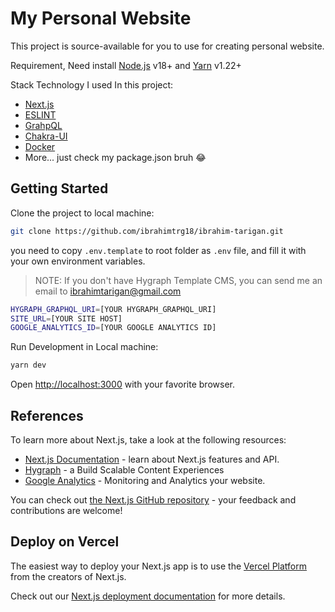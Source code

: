 # My Personal Website

This project is source-available for you to use for creating personal website.

Requirement, Need install [Node.js](https://nodejs.org/en) v18+ and [Yarn](https://yarnpkg.com/) v1.22+

Stack Technology I used In this project:

- [Next.js](https://nextjs.org/)
- [ESLINT](https://eslint.org/)
- [GrahpQL](https://graphql.org/)
- [Chakra-UI](https://chakra-ui.com/)
- [Docker](https://www.docker.com/)
- More... just check my package.json bruh 😂

## Getting Started

Clone the project to local machine:

```bash
git clone https://github.com/ibrahimtrg18/ibrahim-tarigan.git
```

you need to copy `.env.template` to root folder as `.env` file, and fill it with your own environment variables.

> NOTE: If you don't have Hygraph Template CMS, you can send me an email to ibrahimtarigan@gmail.com

```bash
HYGRAPH_GRAPHQL_URI=[YOUR HYGRAPH_GRAPHQL_URI]
SITE_URL=[YOUR SITE HOST]
GOOGLE_ANALYTICS_ID=[YOUR GOOGLE ANALYTICS ID]
```

Run Development in Local machine:

```bash
yarn dev
```

Open [http://localhost:3000](http://localhost:3000) with your favorite browser.

## References

To learn more about Next.js, take a look at the following resources:

- [Next.js Documentation](https://nextjs.org/docs) - learn about Next.js features and API.
- [Hygraph](https://hygraph.com/) - a Build Scalable Content Experiences
- [Google Analytics](https://analytics.google.com) - Monitoring and Analytics your website.

You can check out [the Next.js GitHub repository](https://github.com/vercel/next.js/) - your feedback and contributions are welcome!

## Deploy on Vercel

The easiest way to deploy your Next.js app is to use the [Vercel Platform](https://vercel.com/new?utm_medium=default-template&filter=next.js&utm_source=create-next-app&utm_campaign=create-next-app-readme) from the creators of Next.js.

Check out our [Next.js deployment documentation](https://nextjs.org/docs/deployment) for more details.

